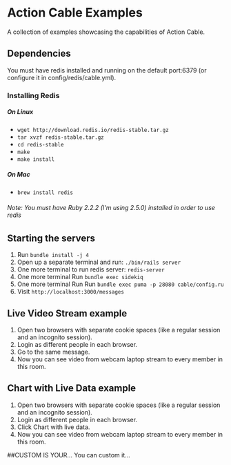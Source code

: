 # Action Cable Examples

A collection of examples showcasing the capabilities of Action Cable.

## Dependencies

You must have redis installed and running on the default port:6379 (or configure it in config/redis/cable.yml).

### Installing Redis
##### On Linux
* `wget http://download.redis.io/redis-stable.tar.gz`
* `tar xvzf redis-stable.tar.gz`
* `cd redis-stable`
* `make`
* `make install`

##### On Mac
* `brew install redis`

###### Note: You must have Ruby 2.2.2 (I'm using 2.5.0) installed in order to use redis

## Starting the servers

1. Run `bundle install -j 4`
2. Open up a separate terminal and run: `./bin/rails server`
3. One more terminal to run redis server: `redis-server`
4. One more terminal Run `bundle exec sidekiq`
5. One more terminal Run Run `bundle exec puma -p 28080 cable/config.ru`
6. Visit `http://localhost:3000/messages`


## Live Video Stream example

1. Open two browsers with separate cookie spaces (like a regular session and an incognito session).
2. Login as different people in each browser.
3. Go to the same message.
4. Now you can see video from webcam laptop stream to every member in this room.

## Chart with Live Data example

1. Open two browsers with separate cookie spaces (like a regular session and an incognito session).
2. Login as different people in each browser.
3. Click Chart with live data.
4. Now you can see video from webcam laptop stream to every member in this room.

##CUSTOM IS YOUR...
You can custom it...
